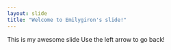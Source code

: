 ```yaml
---
layout: slide
title: "Welcome to Emilygiron's slide!"
---
```

This is my awesome slide
Use the left arrow to go back!